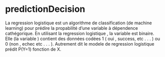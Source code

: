# predictionDecision
La regression logistique est un algorithme de classification (de machine learning) pour prédire la propabilité d’une variable à dépendence cathégorique. En utilisant la regression logistique , la variable est binaire. Elle (la variable ) contient des données codées 1 ( oui , success, etc . . . ) ou 0 (non , echec etc . . . ).
Autrement dit le modele de regression logistique prédit P(Y=1) fonction de X.
